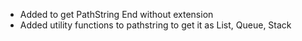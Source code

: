 * Added to get PathString End without extension
* Added utility functions to pathstring to get it as List, Queue, Stack
